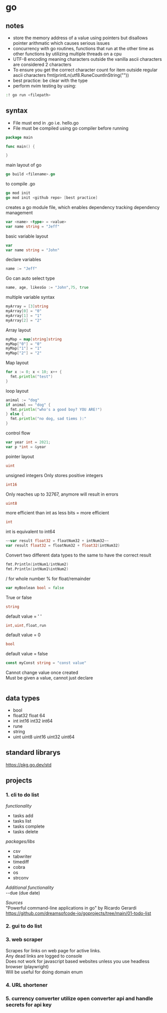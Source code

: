 # go

## notes
* store the memory address of a value using pointers but disallows pointer arithmatic which causes serious issues
* concurrency with go routines, functions that run at the other time as other functions by utilizing multiple threads on a cpu
* UTF-8 encoding meaning characters outside the vanilla ascii characters are considered 2 characters
* To ensure you get the correct character count for item outside regular ascii characters fmt(printLn(utf8.RuneCountInString("<special symbol>"))
* best practice: be clear with the type
* perform nvim testing by using:
```bash
:! go run <filepath>
```

## syntax
* File must end in .go i.e. hello.go
* File must be compiled using go compiler before running

```go
package main

func main() {

}
```
main layout of go

```go
go build <filename>.go
```
to compile .go

```go
go mod init
go mod init <github repo> [best practice]
```
creates a go module file, which enables dependency tracking
dependency management


```go
var <name> <type> = <value>
var name string = "Jeff"
```
basic variable layout

```go
var
var name string = "John"
```
declare variables

```go
name := "Jeff"
```
Go can auto select type

```go
name, age, likesGo := "John",75, true
```
multiple variable syntax

```go
myArray = [3]string
myArray[0] = "0"
myArray[1] = "1"
myArray[2] = "2"
```
Array layout

```go
myMap = map[string]string
myMap["0"] = "0"
myMap["1"] = "1"
myMap["2"] = "2"
```
Map layout

```go
for x := 0; x < 10; x++ {
  fmt.println("test")
}
```
loop layout

```go
animal := "dog"
if animal == "dog" {
  fmt.println("who's a good boy? YOU ARE!")
} else {
  fmt.println("no dog, sad tiems ):"
}
```
control flow

```go
var year int = 2021;
var p *int = &year
```
pointer layout

```go
uint
```
unsigned integers
Only stores positive integers

```go
int16
```
Only reaches up to 32767, anymore will result in errors

```go
uint8
```
more efficient than int as less bits = more efficient

```go
int
```
int is equivalent to int64

```go
~~var result float32 = floatNum32 + intNum32~~
var result float32 = floatNum32 + float32(intNum32)
```
Convert two different data types to the same to have the correct result

```go
fmt.Println(intNum1/intNum2)
fmt.Println(intNum1%intNum2)
```
/ for whole number
% for float/remainder

```go
var myBoolean bool = false
```
True or false

```go
string
```
default value = ' '

```go
int,uint,float,run
```
default value = 0

```go
bool
```
default value = false

```go
const myConst string = "const value"
```
Cannot change value once created
<br>
Must be given a value, cannot just declare

```go

```

## data types
* bool
* float32 float 64
* int int16 int32 int64
* rune
* string
* uint uint8 uint16 uint32 uint64

## standard librarys
https://pkg.go.dev/std

## projects

### 1. cli to do list
*functionality*
* tasks add
* tasks list
* tasks complete
* tasks delete

*packages/libs*
* csv
* tabwriter
* timediff
* cobra
* os
* strconv

*Additional functionality*
<br>
--due (due date)

*Sources*
<br>
"Powerful command-line applications in go" by Ricardo Gerardi
<br>
https://github.com/dreamsofcode-io/goprojects/tree/main/01-todo-list

### 2. gui to do list

### 3. web scraper
Scrapes for links on web page for active links.
<br>
Any dead links are logged to console
<br>
Does not work for javascript based websites unless you use headless browser (playwright)
<br>
Will be useful for doing domain enum

### 4. URL shortener

### 5. currency converter utilize open converter api and handle secrets for api key
